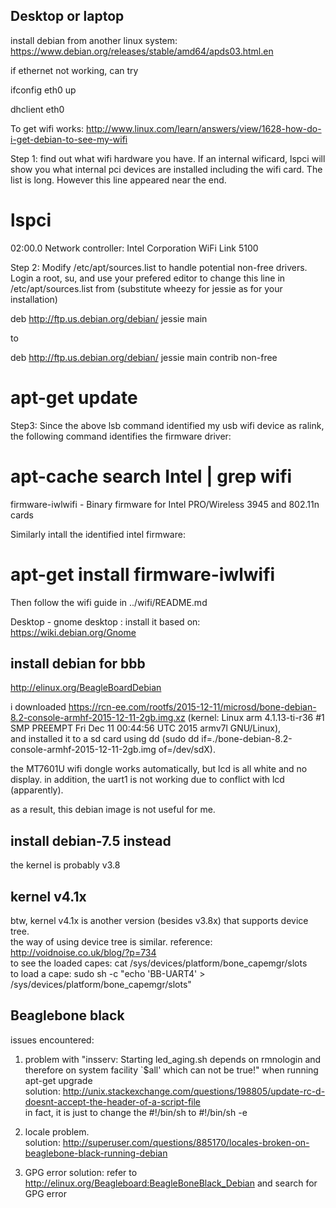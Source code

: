 Desktop or laptop
-------------

install debian from another linux system: https://www.debian.org/releases/stable/amd64/apds03.html.en


if ethernet not working, can try

ifconfig eth0 up

dhclient eth0


To get wifi works: http://www.linux.com/learn/answers/view/1628-how-do-i-get-debian-to-see-my-wifi

Step 1: find out what wifi hardware you have. If an internal wificard, lspci will show you what internal pci devices are installed including the wifi card. The list is long. However this line appeared near the end.

# lspci

02:00.0 Network controller: Intel Corporation WiFi Link 5100


Step 2: Modify /etc/apt/sources.list to handle potential non-free drivers. Login a root, su, and use your prefered editor to change this line in /etc/apt/sources.list from (substitute wheezy for jessie as for your installation)

deb http://ftp.us.debian.org/debian/ jessie main

to

deb http://ftp.us.debian.org/debian/ jessie main contrib non-free

# apt-get update


Step3: Since the above lsb command identified my usb wifi device as ralink, the following command identifies the firmware driver:


# apt-cache search Intel | grep wifi
firmware-iwlwifi - Binary firmware for Intel PRO/Wireless 3945 and 802.11n cards

Similarly intall the identified intel firmware:

# apt-get install firmware-iwlwifi


Then follow the wifi guide in ../wifi/README.md


Desktop - gnome desktop : install it based on: https://wiki.debian.org/Gnome

install debian for bbb
-------------------------------

http://elinux.org/BeagleBoardDebian

i downloaded https://rcn-ee.com/rootfs/2015-12-11/microsd/bone-debian-8.2-console-armhf-2015-12-11-2gb.img.xz 
(kernel: Linux arm 4.1.13-ti-r36 #1 SMP PREEMPT Fri Dec 11 00:44:56 UTC 2015 armv7l GNU/Linux),  
and installed it to a sd card using dd (sudo dd if=./bone-debian-8.2-console-armhf-2015-12-11-2gb.img of=/dev/sdX). 

the MT7601U wifi dongle works automatically, but lcd is all white and no display. in addition, the uart1 is not working due to conflict with lcd (apparently).

as a result, this debian image is not useful for me.


install debian-7.5 instead
-------------------------------

the kernel is probably v3.8


kernel v4.1x
----------------

btw, kernel v4.1x is another version (besides v3.8x) that supports device tree.   
the way of using device tree is similar. reference: http://voidnoise.co.uk/blog/?p=734  
to see the loaded capes: cat /sys/devices/platform/bone_capemgr/slots  
to load a cape: sudo sh -c "echo 'BB-UART4' > /sys/devices/platform/bone_capemgr/slots"

Beaglebone black
------------------------------

issues encountered:

1. problem with "insserv: Starting led_aging.sh depends on rmnologin and therefore on system facility `$all' which can not be true!"
when running apt-get upgrade  
solution:  http://unix.stackexchange.com/questions/198805/update-rc-d-doesnt-accept-the-header-of-a-script-file  
in fact, it is just to change the #!/bin/sh to #!/bin/sh -e

2. locale problem.  
solution: http://superuser.com/questions/885170/locales-broken-on-beaglebone-black-running-debian

3.  GPG error
solution: refer to http://elinux.org/Beagleboard:BeagleBoneBlack_Debian and search for GPG error
